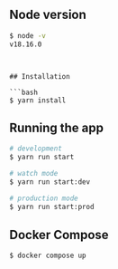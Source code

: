 ## Node version

```bash
$ node -v
v18.16.0
```

````


## Installation

```bash
$ yarn install
````

## Running the app

```bash
# development
$ yarn run start

# watch mode
$ yarn run start:dev

# production mode
$ yarn run start:prod
```

## Docker Compose

```bash
$ docker compose up
```
